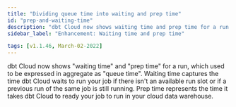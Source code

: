 ```yaml
---
title: "Dividing queue time into waiting and prep time"
id: "prep-and-waiting-time"
description: "dbt Cloud now shows waiting time and prep time for a run."
sidebar_label: "Enhancement: Waiting time and prep time"

tags: [v1.1.46, March-02-2022]
---
```


dbt Cloud now shows "waiting time" and "prep time" for a run, which used to be expressed in aggregate as "queue time". Waiting time captures the time dbt Cloud waits to run your job if there isn't an available run slot or if a previous run of the same job is still running. Prep time represents the time it takes dbt Cloud to ready your job to run in your cloud data warehouse.

<Lightbox src="/img-next/docs/dbt-cloud/v1.1.46releasenotes_img1.png" title="New prep time and waiting time"/>

